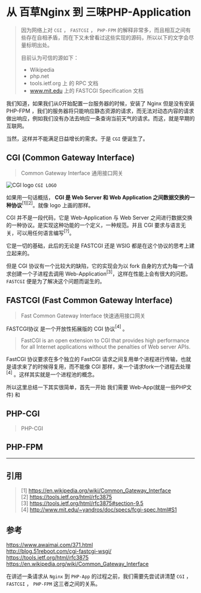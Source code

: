 # 从 百草Nginx 到 三味PHP-Application

> 因为网络上对 `CGI` ， `FASTCGI` ， `PHP-FPM` 的解释非常多，而且相互之间有些存在自相矛盾，而在下又未曾看过这些实现的源码，所以以下的文字会尽量标明出处。  
> 
> 目前认为可信的源如下：
> - Wikipedia
> - php.net
> - tools.ietf.org 上 的 RPC 文档
> - www.mit.edu 上的 FASTCGI Specification 文档

我们知道，如果我们从0开始配置一台服务器的时候，安装了 Nginx 但是没有安装 PHP-FPM ，我们的服务器将只能响应静态资源的请求，而无法对动态内容的请求做出响应，例如我们没有办法去响应一条查询当前天气的请求。而这，就是早期的互联网。

当然，这样并不能满足日益增长的需求。于是 `CGI` 便诞生了。 

## CGI (Common Gateway Interface) 
> Common Gateway Interface 通用接口网关

![CGI logo](https://upload.wikimedia.org/wikipedia/en/c/cd/CGIlogo.gif) `CGI LOGO`

如果用一句话概括， **CGI 是 Web Server 和 Web Application 之间数据交换的一种协议**$^{[1][2]}$。就像 logo 上画的那样。

CGI 并不是一段代码，它是 Web-Application 与 Web Server 之间进行数据交换的一种协议。是实现这种功能的一个定义，一种规范。并且 CGI 要求与语言无关，可以用任何语言编写$^{[?]}$。

它是一切的基础，此后的无论是 FASTCGI 还是 WSIG 都是在这个协议的思考上建立起来的。

但是 CGI 协议有一个比较大的缺陷，它的实现会为以 fork 自身的方式为每一个请求创建一个子进程去调用 Web-Application$^{[3]}$，这样在性能上会有很大的问题。`FASTCGI` 便是为了解决这个问题而诞生的。

## FASTCGI (Fast Common Gateway Interface)
> Fast Common Gateway Interface 快速通用接口网关

FASTCGI协议 是一个开放性拓展版的 CGI 协议$^{[4]}$ 。
> FastCGI is an open extension to CGI that provides high performance for all Internet applications without the penalties of Web server APIs.

FastCGI 协议要求在多个独立的 FastCGI 请求之间复用单个进程进行传输，也就是请求来了的时候得复用，而不能像 CGI 那样，来一个请求fork一个进程去处理$^{[4]}$ 。这样其实就是一个进程池的概念。

所以这里总结一下其实很简单，首先一开始 我们需要 Web-App(就是一些PHP文件) 和 

## PHP-CGI

> PHP-CGI


## PHP-FPM


----
## 引用
> [1] https://en.wikipedia.org/wiki/Common_Gateway_Interface   
> [2] https://tools.ietf.org/html/rfc3875  
> [3] https://tools.ietf.org/html/rfc3875#section-9.5  
> [4] http://www.mit.edu/~yandros/doc/specs/fcgi-spec.html#S1  

## 参考



https://www.awaimai.com/371.html  
http://blog.51reboot.com/cgi-fastcgi-wsgi/  
https://tools.ietf.org/html/rfc3875  
https://en.wikipedia.org/wiki/Common_Gateway_Interface  



在讲述一条请求从 `Nginx` 到 `PHP-App` 的过程之前，我们需要先尝试讲清楚 `CGI` ， `FASTCGI` ， `PHP-FPM` 这三者之间的关系。
